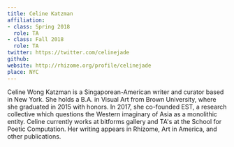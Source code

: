 ```yaml
---
title: Celine Katzman
affiliation:
- class: Spring 2018
  role: TA
- class: Fall 2018
  role: TA
twitter: https://twitter.com/celinejade
github:
website: http://rhizome.org/profile/celinejade
place: NYC
---
```

Celine Wong Katzman is a Singaporean-American writer and curator based in New York. She holds a B.A. in Visual Art from Brown University, where she graduated in 2015 with honors. In 2017, she co-founded EST, a research collective which questions the Western imaginary of Asia as a monolithic entity. Celine currently works at bitforms gallery and TA's at the School for Poetic Computation. Her writing appears in Rhizome, Art in America, and other publications.
